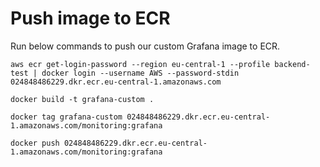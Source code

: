 # Push image to ECR
Run below commands to push our custom Grafana image to ECR.
```
aws ecr get-login-password --region eu-central-1 --profile backend-test | docker login --username AWS --password-stdin 024848486229.dkr.ecr.eu-central-1.amazonaws.com
```

```
docker build -t grafana-custom .
```

```
docker tag grafana-custom 024848486229.dkr.ecr.eu-central-1.amazonaws.com/monitoring:grafana
```

```
docker push 024848486229.dkr.ecr.eu-central-1.amazonaws.com/monitoring:grafana
```